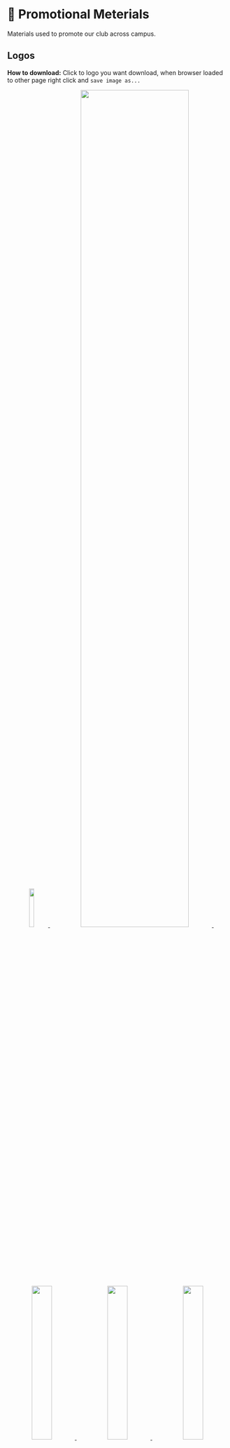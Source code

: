# 📢 Promotional Meterials

Materials used to promote our club across campus.

## Logos

**How to download:**
Click to logo you want download, when browser loaded to other page right click and `save image as...`

<div align="center">

<a href="https://raw.githubusercontent.com/dsc-stu/resource/main/img/logoDSC-STU.png">
    <img src="https://raw.githubusercontent.com/dsc-stu/resource/main/img/logoDSC-STU.png" width="15%"/>
</a>
&emsp;
<a href="https://raw.githubusercontent.com/dsc-stu/resource/main/img/DSC-Saigon-Technology-University-colored-horizontal.png">
    <img src="https://raw.githubusercontent.com/dsc-stu/resource/main/img/DSC-Saigon-Technology-University-colored-horizontal.png" width="70%"/>
</a>
&emsp;
<a href="https://raw.githubusercontent.com/dsc-stu/resource/main/img/DSC-Saigon-Technology-University-colored-vertical.png">
    <img src="https://raw.githubusercontent.com/dsc-stu/resource/main/img/DSC-Saigon-Technology-University-colored-vertical.png" width="30%"/>
</a>
&emsp;
<a href="https://raw.githubusercontent.com/dsc-stu/resource/main/img/DSC-Saigon-Technology-University-gray-horizontal.png">
    <img src="https://raw.githubusercontent.com/dsc-stu/resource/main/img/DSC-Saigon-Technology-University-gray-horizontal.png" width="30%"/>
</a>
&emsp;
<a href="https://raw.githubusercontent.com/dsc-stu/resource/main/img/DSC-Saigon-Technology-University-gray-vertical.png">
    <img src="https://raw.githubusercontent.com/dsc-stu/resource/main/img/DSC-Saigon-Technology-University-gray-vertical.png" width="30%"/>
</a>
&emsp;

</div>

## SNS link
- Youtube: [https://www.youtube.com/channel/UCjjkz2HwC-Ud6_o8fdD3isA][youtube]
- Github: [https://www.github.com/dsc-stu][github]

[youtube]: https://www.youtube.com/channel/UCjjkz2HwC-Ud6_o8fdD3isA
[github]: https://www.github.com/dsc-stu

## Successful slogans + messaging

Google Developer Student Club, Saigon Technology University

Developer Student Clubs are university based community groups for students interested in Google developer technologies. Students from all undergraduate or graduate programs with an interest in growing as a developer are welcome. By joining a DSC, students grow their knowledge in a peer-to-peer learning environment and build solutions for local businesses and their community.

Helping students bridge the gap between theory and practice
